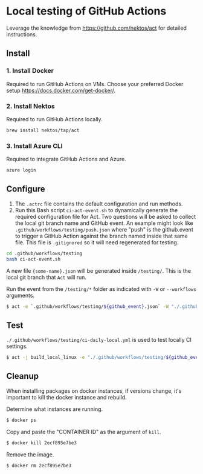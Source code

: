 # Local testing of GitHub Actions
Leverage the knowledge from https://github.com/nektos/act for detailed instructions.

## Install
### 1. Install Docker
Required to run GitHub Actions on VMs. Choose your preferred Docker setup https://docs.docker.com/get-docker/.

### 2. Install Nektos
Required to run GitHub Actions locally. 

```bash
brew install nektos/tap/act
```

### 3. Install Azure CLI
Required to integrate GitHub Actions and Azure.

```bash
azure login
```

## Configure
1. The `.actrc` file contains the default configuration and run methods. 
2. Run this Bash script `ci-act-event.sh` to dynamically generate the required configuration file for Act. Two questions will be asked to collect the local git branch name and GitHub event. An example might look like `.github/workflows/testing/push.json` where "push" is the github.event to trigger a GitHub Action against the branch named inside that same file.  This file is `.gitignored` so it will need regenerated for testing.

```bash
cd .github/workflows/testing
bash ci-act-event.sh
```

A new file `{some-name}.json` will be generated inside `/testing/`.  This is the local git branch that `Act` will run.

Run the event from the `/testing/*` folder as indicated with `-W` or `--workflows` arguments.

```bash
$ act -e `.github/workflows/testing/${github_event}.json` -W "./.github/workflows/testing/"
```

## Test
`./.github/workflows/testing/ci-daily-local.yml` is used to test locally CI settings.

```bash
$ act -j build_local_linux -e "./.github/workflows/testing/${github_event}.json"  -W "./.github/workflows/testing/"
```
## Cleanup
When installing packages on docker instances, if versions change, it's important to kill the docker instance and rebuild.

Determine what instances are running.
```bash
$ docker ps
```

Copy and paste the "CONTAINER ID" as the argument of `kill`.
```bash
$ docker kill 2ecf895e7be3
```

Remove the image.
```bash
$ docker rm 2ecf895e7be3
```

